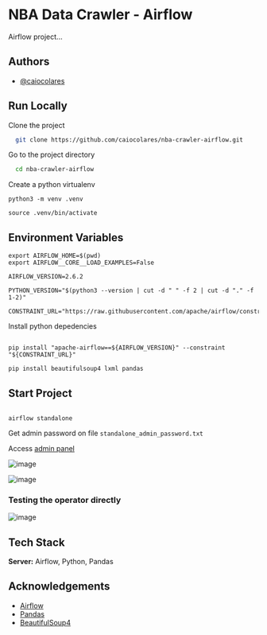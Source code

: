 # NBA Data Crawler - Airflow

Airflow project...

## Authors

- [@caiocolares](https://www.github.com/caiocolares)



## Run Locally

Clone the project

```bash
  git clone https://github.com/caiocolares/nba-crawler-airflow.git
```

Go to the project directory

```bash
  cd nba-crawler-airflow
```


Create a python virtualenv 
```
python3 -m venv .venv

source .venv/bin/activate

```

## Environment Variables

```
export AIRFLOW_HOME=$(pwd)
export AIRFLOW__CORE__LOAD_EXAMPLES=False

AIRFLOW_VERSION=2.6.2

PYTHON_VERSION="$(python3 --version | cut -d " " -f 2 | cut -d "." -f 1-2)"

CONSTRAINT_URL="https://raw.githubusercontent.com/apache/airflow/constraints-${AIRFLOW_VERSION}/constraints-${PYTHON_VERSION}.txt"

```

Install python depedencies 

```

pip install "apache-airflow==${AIRFLOW_VERSION}" --constraint "${CONSTRAINT_URL}"

pip install beautifulsoup4 lxml pandas

```


## Start Project 

```

airflow standalone

```

Get admin password on file `standalone_admin_password.txt`


Access [admin panel](http://localhost:8080)

![image](https://github.com/caiocolares/nba-crawler-airflow/assets/26276218/e59f89d5-7e73-4c15-869e-fbb4650b854b)

![image](https://github.com/caiocolares/nba-crawler-airflow/assets/26276218/e50628a5-d4f7-4259-9754-1c5b2c5d9593)

### Testing the operator directly
![image](https://github.com/caiocolares/nba-crawler-airflow/assets/26276218/b8bd4a52-6541-4cd1-ada0-e8eac02d8c86)

## Tech Stack


**Server:** Airflow, Python, Pandas

## Acknowledgements

- [Airflow](https://airflow.apache.org/)
- [Pandas](https://pandas.pydata.org/)
- [BeautifulSoup4](https://pypi.org/project/beautifulsoup4/)

